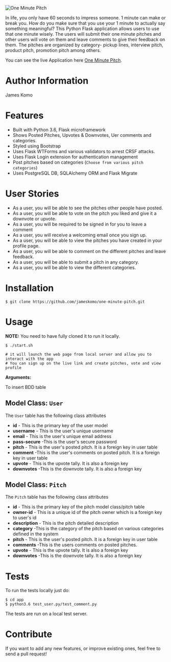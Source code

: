 ![One Minute Pitch](https://cdn-images-1.medium.com/max/1200/1*ov4QOEqOhWf3OYtBbis-4w.jpeg)

 In life, you only have 60 seconds to impress someone. 1 minute can make or break you. How do you make sure that you use your 1 minute to actually say something meaningful? This Python Flask application allows users to use that one minute wisely. The users will submit their one minute pitches and other users will vote on them and leave comments to give their feedback on them. The pitches are organized by category- pickup lines, interview pitch, product pitch, promotion pitch among others. 

You can see the live Application here [One Minute Pitch](https://komo-pitch.herokuapp.com/).

Author Information
========
James Komo 

Features
========

- Built with Python 3.6, Flask microframework
- Shows Posted Pitches, Upvotes & Downvotes, Uer comments and categories.
- Styled using Bootstrap
- Uses Flask WTForms and various validators to arrest CRSF attacks.
- Uses Flask Login extension for authentication management
- Post pitches based on categories (`Choose from various pitch categories`)
- Uses PostgreSQL DB, SQLAlchemy ORM and Flask Migrate

User Stories
============
- As a user, you will be able to see the pitches other people have posted.
- As a user, you will be able to vote on the pitch you liked and give it a downvote or upvote.
- As a user, you will be required to be signed in for you to leave a comment
- As a user, you will receive a welcoming email once you sign up.
- As a user, you will be able to view the pitches you have created in your profile page.
- As a user, you will be able to comment on the different pitches and leave feedback.
- As a user, you will be able to submit a pitch in any category.
- As a user, you will be able to view the different categories.


Installation
========

    $ git clone https://github.com/jameskomo/one-minute-pitch.git


Usage
========

**NOTE:** You need to have fully cloned it to run it locally.


    $ ./start.sh 

    # it will launch the web page from local server and allow you to interact with the app
    # You can sign up on the live link and create pitches, vote and view profile



**Arguments:**

To insert BDD table



## Model Class: `User`

The `User` table has the following class attributes

- **id** - This is the primary key of the user model
- **username** - This is the user's unique username
- **email** - This is the user's unique email address
- **pass-secure** -This is the user's secure password
- **pitch** - This is the user's posted pitch. It is a foreign key in user table
- **comment** -This is the user's comments on posted pitch. It is a foreign key in user table
- **upvote** - This is the upvote tally. It is also a foreign key
- **downvotes** -This is the downvote tally. It is also a foreign key


## Model Class: `Pitch`

The `Pitch` table has the following class attributes

- **id** - This is the primary key of the pitch model class/pitch table
- **owner-id** - This is a unique id of the pitch owner which is a foreign key to user's id
- **description** - This is the pitch detailed description
- **category** -This is the  category of the pitch based on various categories defined in the system
- **pitch** - This is the user's posted pitch. It is a foreign key in user table
- **comments** -This is the users comments on posted pitches.
- **upvote** - This is the upvote tally. It is also a foreign key
- **downvotes** -This is the downvote tally. It is also a foreign key



Tests
========

To run the tests locally just do:

    $ cd app
    $ python3.6 test_user.py/test_comment.py


The tests are run on a local test server.

Contribute
========

If you want to add any new features, or improve existing ones, feel free to send a pull request!
